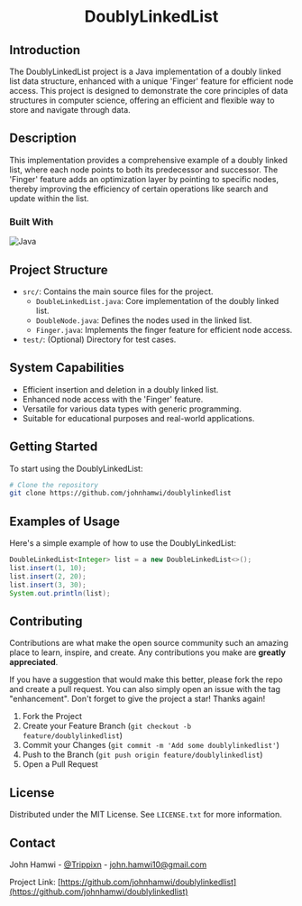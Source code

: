 <!-- HEADER: Title of the project -->
<h1 align="center">DoublyLinkedList</h1>

<!-- INTRODUCTION: Brief introduction about the project, its inspiration, and purpose -->
## Introduction
The DoublyLinkedList project is a Java implementation of a doubly linked list data structure, enhanced with a unique 'Finger' feature for efficient node access. This project is designed to demonstrate the core principles of data structures in computer science, offering an efficient and flexible way to store and navigate through data.

<!-- DESCRIPTION: Detailed description of the project, its features, and functionalities -->
## Description
This implementation provides a comprehensive example of a doubly linked list, where each node points to both its predecessor and successor. The 'Finger' feature adds an optimization layer by pointing to specific nodes, thereby improving the efficiency of certain operations like search and update within the list.

<!-- BUILT WITH: Technologies and tools used in the project -->
### Built With
![Java](https://img.shields.io/badge/java-%23ED8B00.svg?style=for-the-badge&logo=openjdk&logoColor=white)

<!-- PROJECT STRUCTURE: Overview of the project's structure and main components -->
## Project Structure
- `src/`: Contains the main source files for the project.
  - `DoubleLinkedList.java`: Core implementation of the doubly linked list.
  - `DoubleNode.java`: Defines the nodes used in the linked list.
  - `Finger.java`: Implements the finger feature for efficient node access.
- `test/`: (Optional) Directory for test cases.

<!-- SYSTEM CAPABILITIES: A list of features and capabilities of the project -->
## System Capabilities
- Efficient insertion and deletion in a doubly linked list.
- Enhanced node access with the 'Finger' feature.
- Versatile for various data types with generic programming.
- Suitable for educational purposes and real-world applications.

<!-- GETTING STARTED: Instructions on setting up and starting the project -->
## Getting Started
To start using the DoublyLinkedList:
```bash
# Clone the repository
git clone https://github.com/johnhamwi/doublylinkedlist
```

<!-- EXAMPLES OF USAGE: Examples showing how to use the project -->
## Examples of Usage
Here's a simple example of how to use the DoublyLinkedList:

```java
DoubleLinkedList<Integer> list = a new DoubleLinkedList<>();
list.insert(1, 10);
list.insert(2, 20);
list.insert(3, 30);
System.out.println(list);
```

<!-- CONTRIBUTING: Guidelines for contributing to the project -->
## Contributing
Contributions are what make the open source community such an amazing place to learn, inspire, and create. Any contributions you make are **greatly appreciated**.

If you have a suggestion that would make this better, please fork the repo and create a pull request. You can also simply open an issue with the tag "enhancement".
Don't forget to give the project a star! Thanks again!

1. Fork the Project
2. Create your Feature Branch (`git checkout -b feature/doublylinkedlist`)
3. Commit your Changes (`git commit -m 'Add some doublylinkedlist'`)
4. Push to the Branch (`git push origin feature/doublylinkedlist`)
5. Open a Pull Request
   
<!-- LICENSE: Information about the project's license -->
## License
Distributed under the MIT License. See `LICENSE.txt` for more information.

<!-- CONTACT: Contact information for the project maintainer -->
## Contact
John Hamwi - [@Trippixn](https://twitter.com/trippixn) - john.hamwi10@gmail.com

Project Link: [https://github.com/johnhamwi/doublylinkedlist](https://github.com/johnhamwi/doublylinkedlist)
